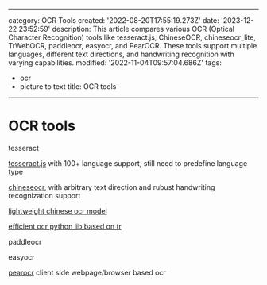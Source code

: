 ------
category: OCR Tools
created: '2022-08-20T17:55:19.273Z'
date: '2023-12-22 23:52:59'
description: This article compares various OCR (Optical Character Recognition) tools
  like tesseract.js, ChineseOCR, chineseocr_lite, TrWebOCR, paddleocr, easyocr, and
  PearOCR. These tools support multiple languages, different text directions, and
  handwriting recognition with varying capabilities.
modified: '2022-11-04T09:57:04.686Z'
tags:
- ocr
- picture to text
title: OCR tools
------

# OCR tools

tesseract

[tesseract.js](https://github.com/naptha/tesseract.js) with 100+ language support, still need to predefine language type

[chineseocr](https://github.com/chineseocr/chineseocr), with arbitrary text direction and rubust handwriting recognization support

[lightweight chinese ocr model](https://github.com/DayBreak-u/chineseocr_lite)

[efficient ocr python lib based on tr](https://github.com/alisen39/TrWebOCR)

paddleocr

easyocr

[pearocr](https://github.com/PearOCR/website) client side webpage/browser based ocr
